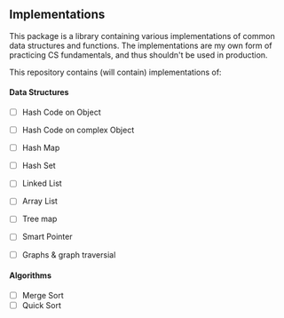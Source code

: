 ## Implementations

This package is a library containing various implementations of common data structures and functions. The implementations are my own form of practicing CS fundamentals, and thus shouldn't be used in production.

This repository contains (will contain) implementations of:

#### Data Structures

- [ ] Hash Code on Object
- [ ] Hash Code on complex Object
- [ ] Hash Map
- [ ] Hash Set
- [ ] Linked List
- [ ] Array List
- [ ] Tree map
- [ ] Smart Pointer
- [ ] Graphs & graph traversial


#### Algorithms

- [ ] Merge Sort
- [ ] Quick Sort
